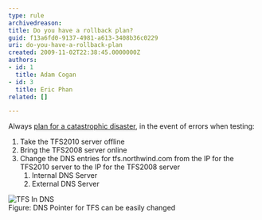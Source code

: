 ```yaml
---
type: rule
archivedreason: 
title: Do you have a rollback plan?
guid: f13a6fd0-9137-4981-a613-3408b36c0229
uri: do-you-have-a-rollback-plan
created: 2009-11-02T22:38:45.0000000Z
authors:
- id: 1
  title: Adam Cogan
- id: 3
  title: Eric Phan
related: []

---
```




  <p>Always <a shape="rect" href="http&#58;//www.ssw.com.au/SSW/Standards/Rules/RulesToBetterNetworks.aspx#assumeCatastrophic">plan for a catastrophic disaster</a>, in the event of errors when testing&#58;</p>
<ol>
    <li>Take the&#160;TFS2010 server offline </li>
    <li>Bring the TFS2008 server online </li>
    <li>Change the DNS entries for tfs.northwind.com from the IP for the TFS2010 server to the IP for the TFS2008 server
    <ol>
        <li>Internal DNS Server </li>
        <li>External DNS Server </li>
    </ol>
    </li>
</ol>
<p><img alt="TFS In DNS" src="/PublishingImages/TFSDNS.png" /><br>
Figure&#58; DNS Pointer for&#160;TFS can be easily changed</p>

<br><excerpt class='endintro'></excerpt><br>



